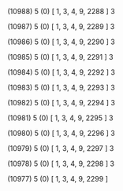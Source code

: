 (10988) 5 (0) [ 1, 3, 4, 9, 2288 ] 3 


(10987) 5 (0) [ 1, 3, 4, 9, 2289 ] 3 


(10986) 5 (0) [ 1, 3, 4, 9, 2290 ] 3 


(10985) 5 (0) [ 1, 3, 4, 9, 2291 ] 3 


(10984) 5 (0) [ 1, 3, 4, 9, 2292 ] 3 


(10983) 5 (0) [ 1, 3, 4, 9, 2293 ] 3 


(10982) 5 (0) [ 1, 3, 4, 9, 2294 ] 3 


(10981) 5 (0) [ 1, 3, 4, 9, 2295 ] 3 


(10980) 5 (0) [ 1, 3, 4, 9, 2296 ] 3 


(10979) 5 (0) [ 1, 3, 4, 9, 2297 ] 3 


(10978) 5 (0) [ 1, 3, 4, 9, 2298 ] 3 


(10977) 5 (0) [ 1, 3, 4, 9, 2299 ]  

